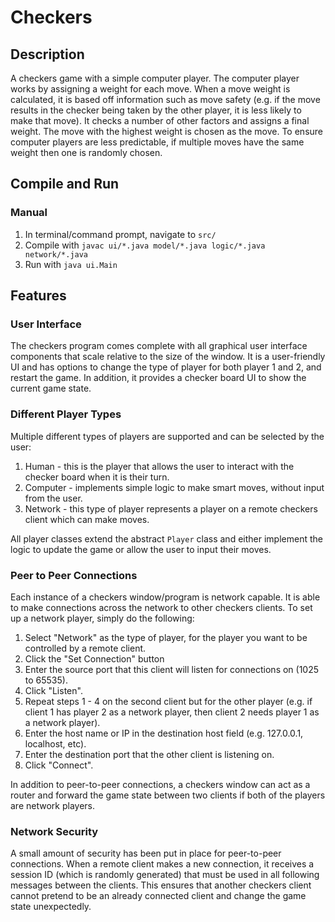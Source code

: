 #  Checkers
## Description
A checkers game with a simple computer player. The computer player works by assigning a weight for each move. When a move weight is calculated, it is based off information such as move safety (e.g. if the move results in the checker being taken by the other player, it is less likely to make that move). It checks a number of other factors and assigns a final weight. The move with the highest weight is chosen as the move. To ensure computer players are less predictable, if multiple moves have the same weight then one is randomly chosen.

## Compile and Run
### Manual
1. In terminal/command prompt, navigate to `src/`
1. Compile with `javac ui/*.java model/*.java logic/*.java network/*.java`
1. Run with `java ui.Main`

## Features
### User Interface
The checkers program comes complete with all graphical user interface components that scale relative to the size of the window. It is a user-friendly UI and has options to change the type of player for both player 1 and 2, and restart the game. In addition, it provides a checker board UI to show the current game state.

### Different Player Types
Multiple different types of players are supported and can be selected by the user:
1. Human - this is the player that allows the user to interact with the checker board when it is their turn.
1. Computer - implements simple logic to make smart moves, without input from the user.
1. Network - this type of player represents a player on a remote checkers client which can make moves.

All player classes extend the abstract `Player` class and either implement the logic to update the game or allow the user to input their moves.

### Peer to Peer Connections
Each instance of a checkers window/program is network capable. It is able to make connections across the network to other checkers clients. To set up a network player, simply do the following:
1. Select "Network" as the type of player, for the player you want to be controlled by a remote client.
1. Click the "Set Connection" button
1. Enter the source port that this client will listen for connections on (1025 to 65535).
1. Click "Listen".
1. Repeat steps 1 - 4 on the second client but for the other player (e.g. if client 1 has player 2 as a network player, then client 2 needs player 1 as a network player).
1. Enter the host name or IP in the destination host field (e.g. 127.0.0.1, localhost, etc).
1. Enter the destination port that the other client is listening on.
1. Click "Connect".

In addition to peer-to-peer connections, a checkers window can act as a router and forward the game state between two clients if both of the players are network players.

### Network Security
A small amount of security has been put in place for peer-to-peer connections. When a remote client makes a new connection, it receives a session ID (which is randomly generated) that must be used in all following messages between the clients. This ensures that another checkers client cannot pretend to be an already connected client and change the game state unexpectedly.
